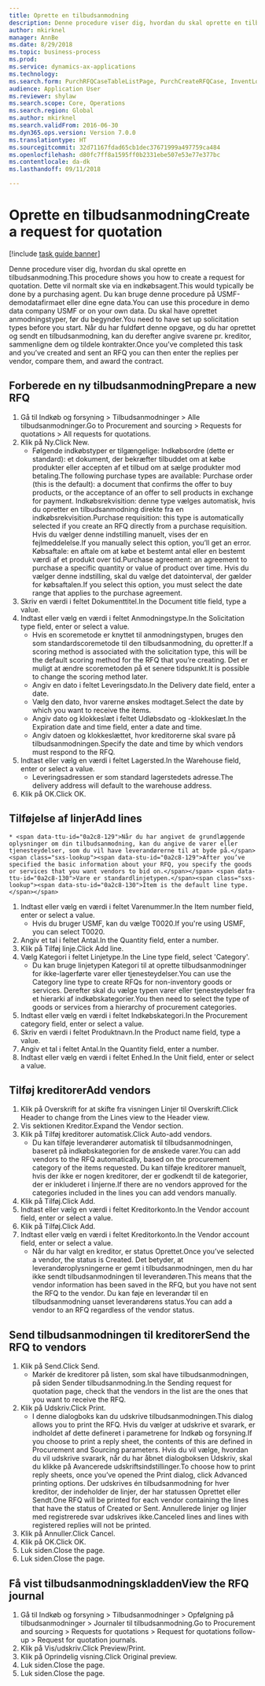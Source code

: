 ```yaml
--- 
title: Oprette en tilbudsanmodning
description: Denne procedure viser dig, hvordan du skal oprette en tilbudsanmodning.
author: mkirknel
manager: AnnBe
ms.date: 8/29/2018
ms.topic: business-process
ms.prod: 
ms.service: dynamics-ax-applications
ms.technology: 
ms.search.form: PurchRFQCaseTableListPage, PurchCreateRFQCase, InventLocationIdLookup, PurchRFQCaseTable, InventItemIdLookupSimple, EcoResCategorySingleLookup, UnitOfMeasureLookup, PurchRFQEditLines, PurchRFQEditLinesPrintOptions, VendRFQJournal, SrsReportViewerForm
audience: Application User
ms.reviewer: shylaw
ms.search.scope: Core, Operations
ms.search.region: Global
ms.author: mkirknel
ms.search.validFrom: 2016-06-30
ms.dyn365.ops.version: Version 7.0.0
ms.translationtype: HT
ms.sourcegitcommit: 32d71167fdad65cb1dec37671999a497759ca484
ms.openlocfilehash: d80fc7ff8a1595ff0b2331ebe507e53e77e377bc
ms.contentlocale: da-dk
ms.lasthandoff: 09/11/2018

---
```

# <a name="create-a-request-for-quotation"></a><span data-ttu-id="0a2c8-103">Oprette en tilbudsanmodning</span><span class="sxs-lookup"><span data-stu-id="0a2c8-103">Create a request for quotation</span></span>

[!include [task guide banner](../../includes/task-guide-banner.md)]

<span data-ttu-id="0a2c8-104">Denne procedure viser dig, hvordan du skal oprette en tilbudsanmodning.</span><span class="sxs-lookup"><span data-stu-id="0a2c8-104">This procedure shows you how to create a request for quotation.</span></span> <span data-ttu-id="0a2c8-105">Dette vil normalt ske via en indkøbsagent.</span><span class="sxs-lookup"><span data-stu-id="0a2c8-105">This would typically be done by a purchasing agent.</span></span> <span data-ttu-id="0a2c8-106">Du kan bruge denne procedure på USMF-demodatafirmaet eller dine egne data.</span><span class="sxs-lookup"><span data-stu-id="0a2c8-106">You can use this procedure in demo data company USMF or on your own data.</span></span> <span data-ttu-id="0a2c8-107">Du skal have oprettet anmodningstyper, før du begynder.</span><span class="sxs-lookup"><span data-stu-id="0a2c8-107">You need to have set up solicitation types before you start.</span></span> <span data-ttu-id="0a2c8-108">Når du har fuldført denne opgave, og du har oprettet og sendt en tilbudsanmodning, kan du derefter angive svarene pr. kreditor, sammenligne dem og tildele kontrakter.</span><span class="sxs-lookup"><span data-stu-id="0a2c8-108">Once you’ve completed this task and you’ve created and sent an RFQ you can then enter the replies per vendor, compare them, and award the contract.</span></span>


## <a name="prepare-a-new-rfq"></a><span data-ttu-id="0a2c8-109">Forberede en ny tilbudsanmodning</span><span class="sxs-lookup"><span data-stu-id="0a2c8-109">Prepare a new RFQ</span></span>
1. <span data-ttu-id="0a2c8-110">Gå til Indkøb og forsyning > Tilbudsanmodninger > Alle tilbudsanmodninger.</span><span class="sxs-lookup"><span data-stu-id="0a2c8-110">Go to Procurement and sourcing > Requests for quotations > All requests for quotations.</span></span>
2. <span data-ttu-id="0a2c8-111">Klik på Ny.</span><span class="sxs-lookup"><span data-stu-id="0a2c8-111">Click New.</span></span>
    * <span data-ttu-id="0a2c8-112">Følgende indkøbstyper er tilgængelige: Indkøbsordre (dette er standard): et dokument, der bekræfter tilbuddet om at købe produkter eller accepten af et tilbud om at sælge produkter mod betaling.</span><span class="sxs-lookup"><span data-stu-id="0a2c8-112">The following purchase types are available: Purchase order (this is the default): a document that confirms the offer to buy products, or the acceptance of an offer to sell products in exchange for payment.</span></span> <span data-ttu-id="0a2c8-113">Indkøbsrekvisition: denne type vælges automatisk, hvis du opretter en tilbudsanmodning direkte fra en indkøbsrekvisition.</span><span class="sxs-lookup"><span data-stu-id="0a2c8-113">Purchase requisition: this type is automatically selected if you create an RFQ directly from a purchase requisition.</span></span> <span data-ttu-id="0a2c8-114">Hvis du vælger denne indstilling manuelt, vises der en fejlmeddelelse.</span><span class="sxs-lookup"><span data-stu-id="0a2c8-114">If you manually select this option, you’ll get an error.</span></span> <span data-ttu-id="0a2c8-115">Købsaftale: en aftale om at købe et bestemt antal eller en bestemt værdi af et produkt over tid.</span><span class="sxs-lookup"><span data-stu-id="0a2c8-115">Purchase agreement: an agreement to purchase a specific quantity or value of product over time.</span></span> <span data-ttu-id="0a2c8-116">Hvis du vælger denne indstilling, skal du vælge det datointerval, der gælder for købsaftalen.</span><span class="sxs-lookup"><span data-stu-id="0a2c8-116">If you select this option, you must select the date range that applies to the purchase agreement.</span></span>  
3. <span data-ttu-id="0a2c8-117">Skriv en værdi i feltet Dokumenttitel.</span><span class="sxs-lookup"><span data-stu-id="0a2c8-117">In the Document title field, type a value.</span></span>
4. <span data-ttu-id="0a2c8-118">Indtast eller vælg en værdi i feltet Anmodningstype.</span><span class="sxs-lookup"><span data-stu-id="0a2c8-118">In the Solicitation type field, enter or select a value.</span></span>
    * <span data-ttu-id="0a2c8-119">Hvis en scoremetode er knyttet til anmodningstypen, bruges den som standardscoremetode til den tilbudsanmodning, du opretter.</span><span class="sxs-lookup"><span data-stu-id="0a2c8-119">If a scoring method is associated with the solicitation type, this will be the default scoring method for the RFQ that you’re creating.</span></span> <span data-ttu-id="0a2c8-120">Det er muligt at ændre scoremetoden på et senere tidspunkt.</span><span class="sxs-lookup"><span data-stu-id="0a2c8-120">It is possible to change the scoring method later.</span></span>  
    * <span data-ttu-id="0a2c8-121">Angiv en dato i feltet Leveringsdato.</span><span class="sxs-lookup"><span data-stu-id="0a2c8-121">In the Delivery date field, enter a date.</span></span>  
    * <span data-ttu-id="0a2c8-122">Vælg den dato, hvor varerne ønskes modtaget.</span><span class="sxs-lookup"><span data-stu-id="0a2c8-122">Select the date by which you want to receive the items.</span></span>  
    * <span data-ttu-id="0a2c8-123">Angiv dato og klokkeslæt i feltet Udløbsdato og -klokkeslæt.</span><span class="sxs-lookup"><span data-stu-id="0a2c8-123">In the Expiration date and time field, enter a date and time.</span></span>  
    * <span data-ttu-id="0a2c8-124">Angiv datoen og klokkeslættet, hvor kreditorerne skal svare på tilbudsanmodningen.</span><span class="sxs-lookup"><span data-stu-id="0a2c8-124">Specify the date and time by which vendors must respond to the RFQ.</span></span>  
5. <span data-ttu-id="0a2c8-125">Indtast eller vælg en værdi i feltet Lagersted.</span><span class="sxs-lookup"><span data-stu-id="0a2c8-125">In the Warehouse field, enter or select a value.</span></span>
    * <span data-ttu-id="0a2c8-126">Leveringsadressen er som standard lagerstedets adresse.</span><span class="sxs-lookup"><span data-stu-id="0a2c8-126">The delivery address will default to the warehouse address.</span></span>  
6. <span data-ttu-id="0a2c8-127">Klik på OK.</span><span class="sxs-lookup"><span data-stu-id="0a2c8-127">Click OK.</span></span>

## <a name="add-lines"></a><span data-ttu-id="0a2c8-128">Tilføjelse af linjer</span><span class="sxs-lookup"><span data-stu-id="0a2c8-128">Add lines</span></span>
    * <span data-ttu-id="0a2c8-129">Når du har angivet de grundlæggende oplysninger om din tilbudsanmodning, kan du angive de varer eller tjenesteydelser, som du vil have leverandørerne til at byde på.</span><span class="sxs-lookup"><span data-stu-id="0a2c8-129">After you’ve specified the basic information about your RFQ, you specify the goods or services that you want vendors to bid on.</span></span> <span data-ttu-id="0a2c8-130">Vare er standardlinjetypen.</span><span class="sxs-lookup"><span data-stu-id="0a2c8-130">Item is the default line type.</span></span>   
1. <span data-ttu-id="0a2c8-131">Indtast eller vælg en værdi i feltet Varenummer.</span><span class="sxs-lookup"><span data-stu-id="0a2c8-131">In the Item number field, enter or select a value.</span></span>
    * <span data-ttu-id="0a2c8-132">Hvis du bruger USMF, kan du vælge T0020.</span><span class="sxs-lookup"><span data-stu-id="0a2c8-132">If you're using USMF, you can select T0020.</span></span>  
2. <span data-ttu-id="0a2c8-133">Angiv et tal i feltet Antal.</span><span class="sxs-lookup"><span data-stu-id="0a2c8-133">In the Quantity field, enter a number.</span></span>
3. <span data-ttu-id="0a2c8-134">Klik på Tilføj linje.</span><span class="sxs-lookup"><span data-stu-id="0a2c8-134">Click Add line.</span></span>
4. <span data-ttu-id="0a2c8-135">Vælg Kategori i feltet Linjetype.</span><span class="sxs-lookup"><span data-stu-id="0a2c8-135">In the Line type field, select 'Category'.</span></span>
    * <span data-ttu-id="0a2c8-136">Du kan bruge linjetypen Kategori til at oprette tilbudsanmodninger for ikke-lagerførte varer eller tjenesteydelser.</span><span class="sxs-lookup"><span data-stu-id="0a2c8-136">You can use the Category line type to create RFQs for non-inventory goods or services.</span></span> <span data-ttu-id="0a2c8-137">Derefter skal du vælge typen varer eller tjenesteydelser fra et hierarki af indkøbskategorier.</span><span class="sxs-lookup"><span data-stu-id="0a2c8-137">You then need to select the type of goods or services from a hierarchy of procurement categories.</span></span>  
5. <span data-ttu-id="0a2c8-138">Indtast eller vælg en værdi i feltet Indkøbskategori.</span><span class="sxs-lookup"><span data-stu-id="0a2c8-138">In the Procurement category field, enter or select a value.</span></span>
6. <span data-ttu-id="0a2c8-139">Skriv en værdi i feltet Produktnavn.</span><span class="sxs-lookup"><span data-stu-id="0a2c8-139">In the Product name field, type a value.</span></span>
7. <span data-ttu-id="0a2c8-140">Angiv et tal i feltet Antal.</span><span class="sxs-lookup"><span data-stu-id="0a2c8-140">In the Quantity field, enter a number.</span></span>
8. <span data-ttu-id="0a2c8-141">Indtast eller vælg en værdi i feltet Enhed.</span><span class="sxs-lookup"><span data-stu-id="0a2c8-141">In the Unit field, enter or select a value.</span></span>

## <a name="add-vendors"></a><span data-ttu-id="0a2c8-142">Tilføj kreditorer</span><span class="sxs-lookup"><span data-stu-id="0a2c8-142">Add vendors</span></span>
1. <span data-ttu-id="0a2c8-143">Klik på Overskrift for at skifte fra visningen Linjer til Overskrift.</span><span class="sxs-lookup"><span data-stu-id="0a2c8-143">Click Header to change from the Lines view to the Header view.</span></span> 
2. <span data-ttu-id="0a2c8-144">Vis sektionen Kreditor.</span><span class="sxs-lookup"><span data-stu-id="0a2c8-144">Expand the Vendor section.</span></span>
3. <span data-ttu-id="0a2c8-145">Klik på Tilføj kreditorer automatisk.</span><span class="sxs-lookup"><span data-stu-id="0a2c8-145">Click Auto-add vendors.</span></span>
    * <span data-ttu-id="0a2c8-146">Du kan tilføje leverandører automatisk til tilbudsanmodningen, baseret på indkøbskategorien for de ønskede varer.</span><span class="sxs-lookup"><span data-stu-id="0a2c8-146">You can add vendors to the RFQ automatically, based on the procurement category of the items requested.</span></span> <span data-ttu-id="0a2c8-147">Du kan tilføje kreditorer manuelt, hvis der ikke er nogen kreditorer, der er godkendt til de kategorier, der er inkluderet i linjerne.</span><span class="sxs-lookup"><span data-stu-id="0a2c8-147">If there are no vendors approved for the categories included in the lines you can add vendors manually.</span></span>  
4. <span data-ttu-id="0a2c8-148">Klik på Tilføj.</span><span class="sxs-lookup"><span data-stu-id="0a2c8-148">Click Add.</span></span>
5. <span data-ttu-id="0a2c8-149">Indtast eller vælg en værdi i feltet Kreditorkonto.</span><span class="sxs-lookup"><span data-stu-id="0a2c8-149">In the Vendor account field, enter or select a value.</span></span>
6. <span data-ttu-id="0a2c8-150">Klik på Tilføj.</span><span class="sxs-lookup"><span data-stu-id="0a2c8-150">Click Add.</span></span>
7. <span data-ttu-id="0a2c8-151">Indtast eller vælg en værdi i feltet Kreditorkonto.</span><span class="sxs-lookup"><span data-stu-id="0a2c8-151">In the Vendor account field, enter or select a value.</span></span>
    * <span data-ttu-id="0a2c8-152">Når du har valgt en kreditor, er status Oprettet.</span><span class="sxs-lookup"><span data-stu-id="0a2c8-152">Once you’ve selected a vendor, the status is Created.</span></span> <span data-ttu-id="0a2c8-153">Det betyder, at leverandøroplysningerne er gemt i tilbudsanmodningen, men du har ikke sendt tilbudsanmodningen til leverandøren.</span><span class="sxs-lookup"><span data-stu-id="0a2c8-153">This means that the vendor information has been saved in the RFQ, but you have not sent the RFQ to the vendor.</span></span> <span data-ttu-id="0a2c8-154">Du kan føje en leverandør til en tilbudsanmodning uanset leverandørens status.</span><span class="sxs-lookup"><span data-stu-id="0a2c8-154">You can add a vendor to an RFQ regardless of the vendor status.</span></span>  

## <a name="send-the-rfq-to-vendors"></a><span data-ttu-id="0a2c8-155">Send tilbudsanmodningen til kreditorer</span><span class="sxs-lookup"><span data-stu-id="0a2c8-155">Send the RFQ to vendors</span></span>
1. <span data-ttu-id="0a2c8-156">Klik på Send.</span><span class="sxs-lookup"><span data-stu-id="0a2c8-156">Click Send.</span></span>
    * <span data-ttu-id="0a2c8-157">Markér de kreditorer på listen, som skal have tilbudsanmodningen, på siden Sender tilbudsanmodning.</span><span class="sxs-lookup"><span data-stu-id="0a2c8-157">In the Sending request for quotation page, check that the vendors in the list are the ones that you want to receive the RFQ.</span></span>  
2. <span data-ttu-id="0a2c8-158">Klik på Udskriv.</span><span class="sxs-lookup"><span data-stu-id="0a2c8-158">Click Print.</span></span>
    * <span data-ttu-id="0a2c8-159">I denne dialogboks kan du udskrive tilbudsanmodningen.</span><span class="sxs-lookup"><span data-stu-id="0a2c8-159">This dialog allows you to print the RFQ.</span></span> <span data-ttu-id="0a2c8-160">Hvis du vælger at udskrive et svarark, er indholdet af dette defineret i parametrene for Indkøb og forsyning.</span><span class="sxs-lookup"><span data-stu-id="0a2c8-160">If you choose to print a reply sheet, the contents of this are defined in Procurement and Sourcing parameters.</span></span> <span data-ttu-id="0a2c8-161">Hvis du vil vælge, hvordan du vil udskrive svarark, når du har åbnet dialogboksen Udskriv, skal du klikke på Avancerede udskriftsindstillinger.</span><span class="sxs-lookup"><span data-stu-id="0a2c8-161">To choose how to print reply sheets, once you’ve opened the Print dialog, click Advanced printing options.</span></span> <span data-ttu-id="0a2c8-162">Der udskrives én tilbudsanmodning for hver kreditor, der indeholder de linjer, der har statussen Oprettet eller Sendt.</span><span class="sxs-lookup"><span data-stu-id="0a2c8-162">One RFQ will be printed for each vendor containing the lines that have the status of Created or Sent.</span></span> <span data-ttu-id="0a2c8-163">Annullerede linjer og linjer med registrerede svar udskrives ikke.</span><span class="sxs-lookup"><span data-stu-id="0a2c8-163">Canceled lines and lines with registered replies will not be printed.</span></span>   
3. <span data-ttu-id="0a2c8-164">Klik på Annuller.</span><span class="sxs-lookup"><span data-stu-id="0a2c8-164">Click Cancel.</span></span>
4. <span data-ttu-id="0a2c8-165">Klik på OK.</span><span class="sxs-lookup"><span data-stu-id="0a2c8-165">Click OK.</span></span>
5. <span data-ttu-id="0a2c8-166">Luk siden.</span><span class="sxs-lookup"><span data-stu-id="0a2c8-166">Close the page.</span></span>
6. <span data-ttu-id="0a2c8-167">Luk siden.</span><span class="sxs-lookup"><span data-stu-id="0a2c8-167">Close the page.</span></span>

## <a name="view-the-rfq-journal"></a><span data-ttu-id="0a2c8-168">Få vist tilbudsanmodningskladden</span><span class="sxs-lookup"><span data-stu-id="0a2c8-168">View the RFQ journal</span></span>
1. <span data-ttu-id="0a2c8-169">Gå til Indkøb og forsyning > Tilbudsanmodninger > Opfølgning på tilbudsanmodninger > Journaler til tilbudsanmodning.</span><span class="sxs-lookup"><span data-stu-id="0a2c8-169">Go to Procurement and sourcing > Requests for quotations > Request for quotations follow-up > Request for quotation journals.</span></span>
2. <span data-ttu-id="0a2c8-170">Klik på Vis/udskriv.</span><span class="sxs-lookup"><span data-stu-id="0a2c8-170">Click Preview/Print.</span></span>
3. <span data-ttu-id="0a2c8-171">Klik på Oprindelig visning.</span><span class="sxs-lookup"><span data-stu-id="0a2c8-171">Click Original preview.</span></span>
4. <span data-ttu-id="0a2c8-172">Luk siden.</span><span class="sxs-lookup"><span data-stu-id="0a2c8-172">Close the page.</span></span>
5. <span data-ttu-id="0a2c8-173">Luk siden.</span><span class="sxs-lookup"><span data-stu-id="0a2c8-173">Close the page.</span></span>


